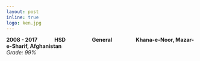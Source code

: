 ```yaml
---
layout: post
inline: true
logo: ken.jpg
---
```


<b>2008 - 2017&emsp;&emsp;&emsp;&nbsp;HSD&emsp;&emsp;&emsp;&emsp;&emsp;General&emsp;&emsp;&ensp;&emsp;&emsp;Khana-e-Noor, Mazar-e-Sharif, Afghanistan</b>
<br>
<i>Grade: 99%</i>
